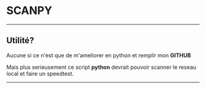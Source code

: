 # SCANPY

-------

## Utilité?

Aucune si ce n'est que de m'ameliorer en python et remplir mon __GITHUB__

Mais plus serieusement ce script **python** devrait pouvoir scanner le reseau local et faire un speedtest.

-------
